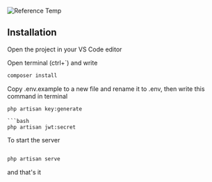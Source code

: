 
![Reference Temp](https://github.com/dedoa82/Around-Shop-Api/blob/master/Reference.png?raw=true)


## Installation

Open the project in your VS Code editor 

Open terminal (ctrl+`) and write 
```bash
composer install
```
Copy .env.example to a new file and rename it to .env, then write this command in terminal 
```
php artisan key:generate

```bash
php artisan jwt:secret
```

To start the server 
```bash

php artisan serve
```


and that's it 

